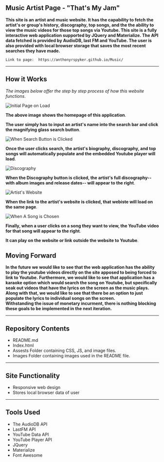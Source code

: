 ## Music Artist Page - "That's My Jam"
    
**This site is an artist and music website. It has the capability to fetch the artist's or group's history, discography, top songs, and the the ability to view the music videos for those top songs via Youtube.  This site is a fully interactive web application supported by JQuery and Materialize. The API data fetched is provided by AudioDB, last FM and YouTube. The user is also provided with local browser storage that saves the most recent searches they have made.**

    Link to page:  https://anthonyrspyker.github.io/Music/
    
    
___

## How it Works

*The images below offer the step by step process of how this website functions*.

![Initial Page on Load](images/jam1.PNG)

**The above image shows the homepage of this application**.

**The user simply has to input an artist's name into the search bar and click the magnifying glass search button**.

![When Search Button is Clicked](images/jam2.PNG)

**Once the user clicks search, the artist's biography, discography, and top songs will automatically populate and the embedded Youtube player will load**.

![Discography](images/jam4.PNG)

**When the Discography button is clicked, the artist's full discography-- with album images and release dates-- will appear to the right**.

![Artist's Website](images/jam5.PNG)

**When the link to the artist's website is clicked, that webiste will load on the same page**. 


![When A Song is Chosen](images/jam3.PNG)

**Finally, when a user clicks on a song they want to view, the YouTube video for that song will appear to the right**. 

**It can play on the website or link outside the website to Youtube**.


## Moving Forward

**In the future we would like to see that the web application has the ability to play the youtube videos directly on the site apposed to being forced to link to Youtube.**
**Furthermore, we would like to see that application has a karaoke option which would search the song on Youtube, but specifically seak out videos that have the lyrics on the screen as the music plays.**
**Along with that, we would like to see that there be an option to just populate the lyrics to individual songs on the screen.**  
**Withstanding the issue of monetary incurment, there is nothing blocking these goals to be implemented in the next iteration.**

___

## Repository Contents

* README.md
* Index.html 
* Assests Folder containing CSS, JS, and image files.
* Images Folder containing images used in the README file.

___

## Site Functionality

* Responsive web design
* Stores local browser data of user

___

## Tools Used

* The AudioDB API
* LastFM API
* YouTube Data API
* YouTube Player API
* JQuery
* Materialize
* Font Awesome






